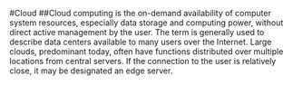 #Cloud
##Cloud computing is the on-demand availability of computer system resources, 
especially data storage and computing power, without direct active management by the user.
The term is generally used to describe data centers available to many users over the Internet. 
Large clouds, predominant today, often have functions distributed over multiple locations from central servers. 
If the connection to the user is relatively close, it may be designated an edge server. 
 